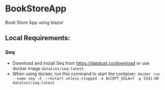 # BookStoreApp
Book Store App using blazor


## Local Requirements:
### Seq
- Download and install Seq from https://datalust.co/download or use docker image `datalust/seq:latest`
- When using docker, run this command to start the container:
`docker run --name seq -d --restart unless-stopped -e ACCEPT_EULA=Y -p 5341:80 datalust/seq:latest`
